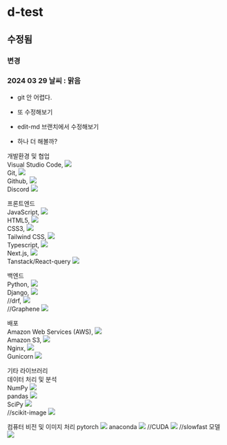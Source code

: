 # d-test
## 수정됨
### 변경
### 2024 03 29 날씨 : 맑음
- git 안 어렵다.

- 또 수정해보기
- edit-md 브랜치에서 수정해보기
- 하나 더 해볼까?
  

개발환경 및 협업<br>
Visual Studio Code, <img src="https://img.shields.io/badge/Visual Studio Code-007ACC?style=for-the-badge&logo=visualstudiocode&logoColor=white"><br>
Git, <img src="https://img.shields.io/badge/git-F05032?style=for-the-badge&logo=git&logoColor=white"><br>
Github, <img src="https://img.shields.io/badge/github-181717?style=for-the-badge&logo=github&logoColor=white"><br>
Discord <img src="https://img.shields.io/badge/discord-5865F2?style=for-the-badge&logo=discord&logoColor=white"><br>

프론트엔드<br>
JavaScript, <img src="https://img.shields.io/badge/javascript-F7DF1E?style=for-the-badge&logo=javascript&logoColor=white"><br>
HTML5, <img src="https://img.shields.io/badge/html5-E34F26?style=for-the-badge&logo=html5&logoColor=white"><br>
CSS3, <img src="https://img.shields.io/badge/css3-1572B6?style=for-the-badge&logo=css3&logoColor=white"><br>
Tailwind CSS, <img src="https://img.shields.io/badge/tailwindcss-06B6D4?style=for-the-badge&logo=tailwindcss&logoColor=white"><br>
Typescript, <img src="https://img.shields.io/badge/typescript-3178C6?style=for-the-badge&logo=typescript&logoColor=white"><br>
Next.js, <img src="https://img.shields.io/badge/nextdotjs-000000?style=for-the-badge&logo=nextdotjs&logoColor=white"><br>
Tanstack/React-query <img src="https://img.shields.io/badge/reactquery-007ACC?style=for-the-badge&logo=reactquery&logoColor=white"><br>

백엔드<br>
Python, <img src="https://img.shields.io/badge/python-3776AB?style=for-the-badge&logo=python&logoColor=white"><br>
Django, <img src="https://img.shields.io/badge/django-092E20?style=for-the-badge&logo=django&logoColor=white"><br>
//drf, <img src="https://img.shields.io/badge/Visual Studio Code-007ACC?style=for-the-badge&logo=Visual Studio Code&logoColor=white"><br>
//Graphene <img src="https://img.shields.io/badge/Visual Studio Code-007ACC?style=for-the-badge&logo=Visual Studio Code&logoColor=white"><br>

배포<br>
Amazon Web Services (AWS), <img src="https://img.shields.io/badge/amazonaws-232F3E?style=for-the-badge&logo=amazonaws&logoColor=white"><br>
Amazon S3, <img src="https://img.shields.io/badge/amazons3-569A31?style=for-the-badge&logo=amazons3&logoColor=white"><br>
Nginx, <img src="https://img.shields.io/badge/nginx-009639?style=for-the-badge&logo=nginx&logoColor=white"><br>
Gunicorn <img src="https://img.shields.io/badge/gunicorn-499848?style=for-the-badge&logo=gunicorn&logoColor=white"><br>

기타 라이브러리 <br>
데이터 처리 및 분석<br>
NumPy <img src="https://img.shields.io/badge/numpy-013243?style=for-the-badge&logo=numpy&logoColor=white"><br>
pandas <img src="https://img.shields.io/badge/pandas-150458?style=for-the-badge&logo=pandas&logoColor=white"><br>
SciPy <img src="https://img.shields.io/badge/scipy-8CAAE6?style=for-the-badge&logo=scipy&logoColor=white"><br>
//scikit-image <img src="https://img.shields.io/badge/Visual Studio Code-007ACC?style=for-the-badge&logo=Visual Studio Code&logoColor=white"><br>

컴퓨터 비전 및 이미지 처리
pytorch <img src="https://img.shields.io/badge/pytorch-EE4C2C?style=for-the-badge&logo=pytorch&logoColor=white">
anaconda <img src="https://img.shields.io/badge/anaconda-44A833?style=for-the-badge&logo=anaconda&logoColor=white">
//CUDA <img src="https://img.shields.io/badge/Visual Studio Code-007ACC?style=for-the-badge&logo=Visual Studio Code&logoColor=white">
//slowfast 모델 <img src="https://img.shields.io/badge/Visual Studio Code-007ACC?style=for-the-badge&logo=Visual Studio Code&logoColor=white">
